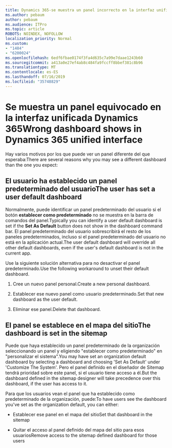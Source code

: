 ```yaml
---
title: Dynamics 365-se muestra un panel incorrecto en la interfaz unificada Dynamics 365
ms.author: pebaum
author: pebaum
ms.audience: ITPro
ms.topic: article
ROBOTS: NOINDEX, NOFOLLOW
localization_priority: Normal
ms.custom:
- "1484"
- "6200024"
ms.openlocfilehash: 6edf6fbae0174f3fa4d635c7a99e7daae1243b60
ms.sourcegitcommit: a413a0e27ef4ab8c484fa9fccff8bbef381c8b96
ms.translationtype: MT
ms.contentlocale: es-ES
ms.lasthandoff: 07/16/2019
ms.locfileid: "35748829"
---
```

# <a name="wrong-dashboard-shows-in-dynamics-365-unified-interface"></a><span data-ttu-id="cd7d9-102">Se muestra un panel equivocado en la interfaz unificada Dynamics 365</span><span class="sxs-lookup"><span data-stu-id="cd7d9-102">Wrong dashboard shows in Dynamics 365 unified interface</span></span>

<span data-ttu-id="cd7d9-103">Hay varios motivos por los que puede ver un panel diferente del que esperaba:</span><span class="sxs-lookup"><span data-stu-id="cd7d9-103">There are several reasons why you may see a different dashboard than the one you expect:</span></span>

## <a name="the-user-has-set-a-user-default-dashboard"></a><span data-ttu-id="cd7d9-104">El usuario ha establecido un panel predeterminado del usuario</span><span class="sxs-lookup"><span data-stu-id="cd7d9-104">The user has set a user default dashboard</span></span> 

<span data-ttu-id="cd7d9-105">Normalmente, puede identificar un panel predeterminado del usuario si el botón **establecer como predeterminado** no se muestra en la barra de comandos del panel.</span><span class="sxs-lookup"><span data-stu-id="cd7d9-105">Typically you can identify a user default dashboard is set if the **Set As Default** button does not show in the dashboard command bar.</span></span> <span data-ttu-id="cd7d9-106">El panel predeterminado del usuario sobrescribirá el resto de los paneles predeterminados, incluso si el panel predeterminado del usuario no está en la aplicación actual.</span><span class="sxs-lookup"><span data-stu-id="cd7d9-106">The user default dashboard will override all other default dashboards, even if the user's default dashboard is not in the current app.</span></span>

<span data-ttu-id="cd7d9-107">Use la siguiente solución alternativa para no desactivar el panel predeterminado.</span><span class="sxs-lookup"><span data-stu-id="cd7d9-107">Use the following workaround to unset their default dashboard.</span></span>

1. <span data-ttu-id="cd7d9-108">Cree un nuevo panel personal.</span><span class="sxs-lookup"><span data-stu-id="cd7d9-108">Create a new personal dashboard.</span></span>

2. <span data-ttu-id="cd7d9-109">Establecer ese nuevo panel como usuario predeterminado.</span><span class="sxs-lookup"><span data-stu-id="cd7d9-109">Set that new dashboard as the user default.</span></span>

3. <span data-ttu-id="cd7d9-110">Eliminar ese panel.</span><span class="sxs-lookup"><span data-stu-id="cd7d9-110">Delete that dashboard.</span></span>

## <a name="the-dashboard-is-set-in-the-sitemap"></a><span data-ttu-id="cd7d9-111">El panel se establece en el mapa del sitio</span><span class="sxs-lookup"><span data-stu-id="cd7d9-111">The dashboard is set in the sitemap</span></span>

<span data-ttu-id="cd7d9-112">Puede que haya establecido un panel predeterminado de la organización seleccionando un panel y eligiendo "establecer como predeterminado" en "personalizar el sistema".</span><span class="sxs-lookup"><span data-stu-id="cd7d9-112">You may have set an organization default dashboard by selecting a dashboard and choosing 'Set As Default' under 'Customize The System'.</span></span> <span data-ttu-id="cd7d9-113">Pero el panel definido en el diseñador de Sitemap tendrá prioridad sobre este panel, si el usuario tiene acceso a él.</span><span class="sxs-lookup"><span data-stu-id="cd7d9-113">But the dashboard defined in the sitemap designer will take precedence over this dashboard, if the user has access to it.</span></span>

<span data-ttu-id="cd7d9-114">Para que los usuarios vean el panel que ha establecido como predeterminado de la organización, puede:</span><span class="sxs-lookup"><span data-stu-id="cd7d9-114">To have users see the dashboard you've set as the organization default, you can either:</span></span>

* <span data-ttu-id="cd7d9-115">Establecer ese panel en el mapa del sitio</span><span class="sxs-lookup"><span data-stu-id="cd7d9-115">Set that dashboard in the sitemap</span></span>

* <span data-ttu-id="cd7d9-116">Quitar el acceso al panel definido del mapa del sitio para esos usuarios</span><span class="sxs-lookup"><span data-stu-id="cd7d9-116">Remove access to the sitemap defined dashboard for those users</span></span>
